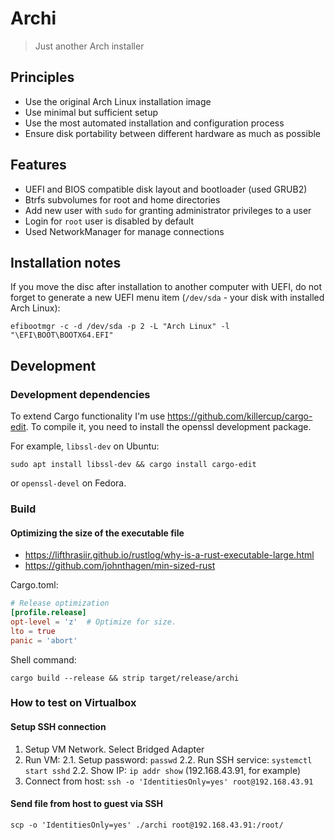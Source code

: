 # Archi

> Just another Arch installer

## Principles

- Use the original Arch Linux installation image
- Use minimal but sufficient setup
- Use the most automated installation and configuration process
- Ensure disk portability between different hardware as much as possible

## Features

- UEFI and BIOS compatible disk layout and bootloader (used GRUB2)
- Btrfs subvolumes for root and home directories
- Add new user with `sudo` for granting administrator privileges to a user
- Login for `root` user is disabled by default
- Used NetworkManager for manage connections

## Installation notes

If you move the disc after installation to another computer with UEFI, do not forget to generate a new UEFI menu item (`/dev/sda` - your disk with installed Arch Linux):

```shell
efibootmgr -c -d /dev/sda -p 2 -L "Arch Linux" -l "\EFI\BOOT\BOOTX64.EFI"
```

## Development

### Development dependencies

To extend Cargo functionality I'm use https://github.com/killercup/cargo-edit. To compile it, you need to install the openssl development package.

For example, `libssl-dev` on Ubuntu:

```shell
sudo apt install libssl-dev && cargo install cargo-edit
```

or `openssl-devel` on Fedora.

### Build

#### Optimizing the size of the executable file

- https://lifthrasiir.github.io/rustlog/why-is-a-rust-executable-large.html
- https://github.com/johnthagen/min-sized-rust

Cargo.toml:
```toml
# Release optimization
[profile.release]
opt-level = 'z'  # Optimize for size.
lto = true
panic = 'abort'
```

Shell command:
```shell
cargo build --release && strip target/release/archi
```

### How to test on Virtualbox

#### Setup SSH connection

1. Setup VM Network. Select Bridged Adapter
2. Run VM:
    2.1. Setup password: `passwd`
    2.2. Run SSH service: `systemctl start sshd`
    2.2. Show IP: `ip addr show` (192.168.43.91, for example)
3. Connect from host: `ssh -o 'IdentitiesOnly=yes' root@192.168.43.91`

#### Send file from host to guest via SSH

```shell
scp -o 'IdentitiesOnly=yes' ./archi root@192.168.43.91:/root/
```
